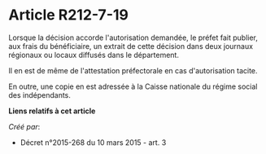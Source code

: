 # Article R212-7-19

Lorsque la décision accorde l'autorisation demandée, le préfet fait publier, aux frais du bénéficiaire, un extrait de cette
décision dans deux journaux régionaux ou locaux diffusés dans le département.

Il en est de même de l'attestation préfectorale en cas d'autorisation tacite.

En outre, une copie en est adressée à la Caisse nationale du régime social des indépendants.

**Liens relatifs à cet article**

_Créé par_:

  - Décret n°2015-268 du 10 mars 2015 - art. 3
